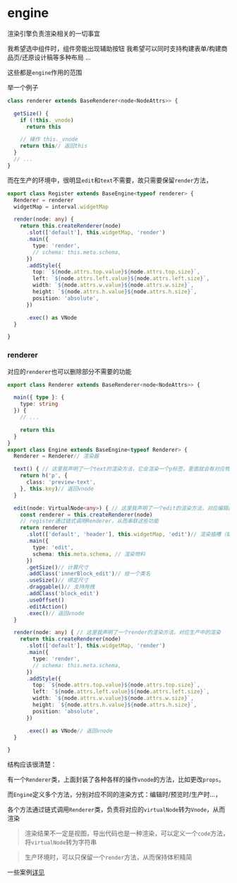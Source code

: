 # engine

渲染引擎负责渲染相关的一切事宜

我希望选中组件时，组件旁能出现辅助按钮
我希望可以同时支持构建表单/构建商品页/还原设计稿等多种布局
...

这些都是`engine`作用的范围


举一个例子
```ts
class renderer extends BaseRenderer<node<NodeAttrs>> {

  getSize() {
    if (!this._vnode)
      return this

    // 操作 this._vnode
    return this// 返回this
  }
  // ...
}
```


而在生产的环境中，很明显`edit`和`text`不需要，故只需要保留`render`方法，

```ts
export class Register extends BaseEngine<typeof renderer> {
  Renderer = renderer
  widgetMap = interval.widgetMap

  render(node: any) {
    return this.createRenderer(node)
      .slot(['default'], this.widgetMap, 'render')
      .main({
        type: 'render',
        // schema: this.meta.schema,
      })
      .addStyle({
        top: `${node.attrs.top.value}${node.attrs.top.size}`,
        left: `${node.attrs.left.value}${node.attrs.left.size}`,
        width: `${node.attrs.w.value}${node.attrs.w.size}`,
        height: `${node.attrs.h.value}${node.attrs.h.size}`,
        position: 'absolute',
      })

      .exec() as VNode
  }

}
```
### renderer
对应的`renderer`也可以删除部分不需要的功能

```ts
export class Renderer extends BaseRenderer<node<NodeAttrs>> {

  main({ type }: {
    type: string
  }) {
    // ...

    return this
  }
}
export class Engine extends BaseEngine<typeof Renderer> {
  Renderer = Renderer// 渲染器

  text() { // 这里我声明了一个text的渲染方法，它会渲染一个p标签，里面就会有对应物料的key,这就是左侧物料区的渲染方式
    return h('p', {
      class: 'preview-text',
    }, this.key)// 返回vnode
  }

  edit(node: VirtualNode<any>) { // 这里我声明了一个edit的渲染方法，对应编辑器中的渲染方式
    const renderer = this.createRenderer(node)
    // register通过链式调用Renderer，从而串联这些功能
    return renderer
      .slot(['default', 'header'], this.widgetMap, 'edit')// 渲染插槽（如果有的话
      .main({
        type: 'edit',
        schema: this.meta.schema, // 渲染物料
      })
      .getSize()// 计算尺寸
      .addClass('innerBlock_edit')// 给一个类名
      .useSize()// 绑定尺寸
      .draggable()// 支持拖拽
      .addClass('block_edit')
      .useOffset()
      .editAction()
      .exec()// 返回vnode
  }

  render(node: any) { // 这里我声明了一个render的渲染方法，对应生产中的渲染
    return this.createRenderer(node)
      .slot(['default'], this.widgetMap, 'render')
      .main({
        type: 'render',
        // schema: this.meta.schema,
      })
      .addStyle({
        top: `${node.attrs.top.value}${node.attrs.top.size}`,
        left: `${node.attrs.left.value}${node.attrs.left.size}`,
        width: `${node.attrs.w.value}${node.attrs.w.size}`,
        height: `${node.attrs.h.value}${node.attrs.h.size}`,
        position: 'absolute',
      })

      .exec() as VNode// 返回vnode
  }

}
```
结构应该很清楚：

有一个`Renderer`类，上面封装了各种各样的操作`vnode`的方法，比如更改`props`。

而`Engine`定义多个方法，分别对应不同的渲染方式：编辑时/预览时/生产时...，

各个方法通过链式调用`Renderer`类，负责将对应的`virtualNode`转为`Vnode`，从而渲染

> 渲染结果不一定是视图，导出代码也是一种渲染，可以定义一个`code`方法，将`virtualNode`转为字符串

> 生产环境时，可以只保留一个`render`方法，从而保持体积精简

一些案例[详见]()



